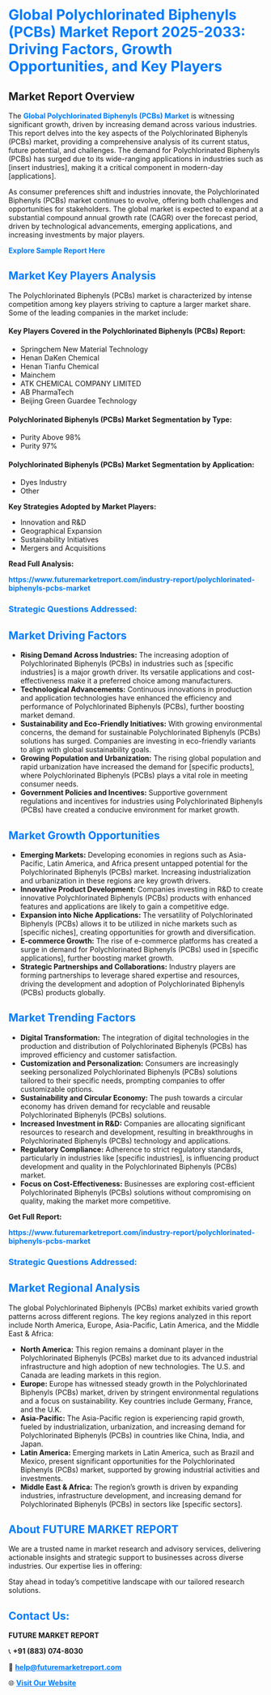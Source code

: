 <h1 style="color: #007BFF;">Global Polychlorinated Biphenyls (PCBs) Market Report 2025-2033: Driving Factors, Growth Opportunities, and Key Players</h1>

<section id="overview">
<h2>Market Report Overview</h2>
<p>The <a href="https://www.futuremarketreport.com/industry-report/polychlorinated-biphenyls-pcbs-market" style="color: #007BFF; text-decoration: none;"><strong>Global Polychlorinated Biphenyls (PCBs) Market</strong></a> is witnessing significant growth, driven by increasing demand across various industries. This report delves into the key aspects of the Polychlorinated Biphenyls (PCBs) market, providing a comprehensive analysis of its current status, future potential, and challenges. The demand for Polychlorinated Biphenyls (PCBs) has surged due to its wide-ranging applications in industries such as [insert industries], making it a critical component in modern-day [applications].</p>
<p>As consumer preferences shift and industries innovate, the Polychlorinated Biphenyls (PCBs) market continues to evolve, offering both challenges and opportunities for stakeholders. The global market is expected to expand at a substantial compound annual growth rate (CAGR) over the forecast period, driven by technological advancements, emerging applications, and increasing investments by major players.</p>
</section>

<section id="overview">
<p><a href="https://www.futuremarketreport.com/request-sample/reportId=35542" style="color: #007BFF; text-decoration: none;"><strong>Explore Sample Report Here</strong></a></p>
</section>

<section id="key-players">
<h2 style="color: #007BFF;">Market Key Players Analysis</h2>
<p>The Polychlorinated Biphenyls (PCBs) market is characterized by intense competition among key players striving to capture a larger market share. Some of the leading companies in the market include:</p>
<h4>Key Players Covered in the Polychlorinated Biphenyls (PCBs) Report:</h4>
<ul><li>Springchem New Material Technology</li><li>Henan DaKen Chemical</li><li>Henan Tianfu Chemical</li><li>Mainchem</li><li>ATK CHEMICAL COMPANY LIMITED</li><li>AB PharmaTech</li><li>Beijing Green Guardee Technology</li></ul>
<h4>Polychlorinated Biphenyls (PCBs) Market Segmentation by Type:</h4>
<ul><li>Purity Above 98%</li><li>Purity 97%</li></ul>

<h4>Polychlorinated Biphenyls (PCBs) Market Segmentation by Application:</h4>
<ul><li>Dyes Industry</li><li>Other</li></ul>
<p><strong>Key Strategies Adopted by Market Players:</strong></p>
<ul>
<li>Innovation and R&D</li>
<li>Geographical Expansion</li>
<li>Sustainability Initiatives</li>
<li>Mergers and Acquisitions</li>
</ul>
</section>

<section>
<p><strong>Read Full Analysis: </strong></p><a href="https://www.futuremarketreport.com/industry-report/polychlorinated-biphenyls-pcbs-market" style="color: #007BFF; text-decoration: none;"><strong>https://www.futuremarketreport.com/industry-report/polychlorinated-biphenyls-pcbs-market</strong></a>
<h3 style="color: #007BFF;">Strategic Questions Addressed:</h3>
</section>

<section id="driving-factors">
<h2 style="color: #007BFF;">Market Driving Factors</h2>
<ul>
<li><strong>Rising Demand Across Industries:</strong> The increasing adoption of Polychlorinated Biphenyls (PCBs) in industries such as [specific industries] is a major growth driver. Its versatile applications and cost-effectiveness make it a preferred choice among manufacturers.</li>
<li><strong>Technological Advancements:</strong> Continuous innovations in production and application technologies have enhanced the efficiency and performance of Polychlorinated Biphenyls (PCBs), further boosting market demand.</li>
<li><strong>Sustainability and Eco-Friendly Initiatives:</strong> With growing environmental concerns, the demand for sustainable Polychlorinated Biphenyls (PCBs) solutions has surged. Companies are investing in eco-friendly variants to align with global sustainability goals.</li>
<li><strong>Growing Population and Urbanization:</strong> The rising global population and rapid urbanization have increased the demand for [specific products], where Polychlorinated Biphenyls (PCBs) plays a vital role in meeting consumer needs.</li>
<li><strong>Government Policies and Incentives:</strong> Supportive government regulations and incentives for industries using Polychlorinated Biphenyls (PCBs) have created a conducive environment for market growth.</li>
</ul>
</section>

<section id="growth-opportunities">
<h2 style="color: #007BFF;">Market Growth Opportunities</h2>
<ul>
<li><strong>Emerging Markets:</strong> Developing economies in regions such as Asia-Pacific, Latin America, and Africa present untapped potential for the Polychlorinated Biphenyls (PCBs) market. Increasing industrialization and urbanization in these regions are key growth drivers.</li>
<li><strong>Innovative Product Development:</strong> Companies investing in R&D to create innovative Polychlorinated Biphenyls (PCBs) products with enhanced features and applications are likely to gain a competitive edge.</li>
<li><strong>Expansion into Niche Applications:</strong> The versatility of Polychlorinated Biphenyls (PCBs) allows it to be utilized in niche markets such as [specific niches], creating opportunities for growth and diversification.</li>
<li><strong>E-commerce Growth:</strong> The rise of e-commerce platforms has created a surge in demand for Polychlorinated Biphenyls (PCBs) used in [specific applications], further boosting market growth.</li>
<li><strong>Strategic Partnerships and Collaborations:</strong> Industry players are forming partnerships to leverage shared expertise and resources, driving the development and adoption of Polychlorinated Biphenyls (PCBs) products globally.</li>
</ul>
</section>

<section id="trending-factors">
<h2 style="color: #007BFF;">Market Trending Factors</h2>
<ul>
<li><strong>Digital Transformation:</strong> The integration of digital technologies in the production and distribution of Polychlorinated Biphenyls (PCBs) has improved efficiency and customer satisfaction.</li>
<li><strong>Customization and Personalization:</strong> Consumers are increasingly seeking personalized Polychlorinated Biphenyls (PCBs) solutions tailored to their specific needs, prompting companies to offer customizable options.</li>
<li><strong>Sustainability and Circular Economy:</strong> The push towards a circular economy has driven demand for recyclable and reusable Polychlorinated Biphenyls (PCBs) solutions.</li>
<li><strong>Increased Investment in R&D:</strong> Companies are allocating significant resources to research and development, resulting in breakthroughs in Polychlorinated Biphenyls (PCBs) technology and applications.</li>
<li><strong>Regulatory Compliance:</strong> Adherence to strict regulatory standards, particularly in industries like [specific industries], is influencing product development and quality in the Polychlorinated Biphenyls (PCBs) market.</li>
<li><strong>Focus on Cost-Effectiveness:</strong> Businesses are exploring cost-efficient Polychlorinated Biphenyls (PCBs) solutions without compromising on quality, making the market more competitive.</li>
</ul>
</section>

<section>
<p><strong>Get Full Report: </strong></p><a href="https://www.futuremarketreport.com/industry-report/polychlorinated-biphenyls-pcbs-market" style="color: #007BFF; text-decoration: none;"><strong>https://www.futuremarketreport.com/industry-report/polychlorinated-biphenyls-pcbs-market</strong></a>
<h3 style="color: #007BFF;">Strategic Questions Addressed:</h3>
</section>


<section id="regional-analysis">
<h2 style="color: #007BFF;">Market Regional Analysis</h2>
<p>The global Polychlorinated Biphenyls (PCBs) market exhibits varied growth patterns across different regions. The key regions analyzed in this report include North America, Europe, Asia-Pacific, Latin America, and the Middle East & Africa:</p>
<ul>
<li><strong>North America:</strong> This region remains a dominant player in the Polychlorinated Biphenyls (PCBs) market due to its advanced industrial infrastructure and high adoption of new technologies. The U.S. and Canada are leading markets in this region.</li>
<li><strong>Europe:</strong> Europe has witnessed steady growth in the Polychlorinated Biphenyls (PCBs) market, driven by stringent environmental regulations and a focus on sustainability. Key countries include Germany, France, and the U.K.</li>
<li><strong>Asia-Pacific:</strong> The Asia-Pacific region is experiencing rapid growth, fueled by industrialization, urbanization, and increasing demand for Polychlorinated Biphenyls (PCBs) in countries like China, India, and Japan.</li>
<li><strong>Latin America:</strong> Emerging markets in Latin America, such as Brazil and Mexico, present significant opportunities for the Polychlorinated Biphenyls (PCBs) market, supported by growing industrial activities and investments.</li>
<li><strong>Middle East & Africa:</strong> The region’s growth is driven by expanding industries, infrastructure development, and increasing demand for Polychlorinated Biphenyls (PCBs) in sectors like [specific sectors].</li>
</ul>
</section>

<footer>
<h2 style="color: #007BFF;">About FUTURE MARKET REPORT</h2>
<p>We are a trusted name in market research and advisory services, delivering actionable insights and strategic support to businesses across diverse industries. Our expertise lies in offering:</p>

<p>Stay ahead in today’s competitive landscape with our tailored research solutions.</p>

<h2 style="color: #007BFF;">Contact Us:</h2>
<p><strong>FUTURE MARKET REPORT</strong></p>
<p>📞 <strong>+91 (883) 074-8030</strong></p>
<p>📧 <strong><a href="mailto:help@futuremarketreport.com" style="color: #007BFF;">help@futuremarketreport.com</a></strong></p>
<p>🌐 <strong><a href="https://www.futuremarketreport.com/" style="color: #007BFF;">Visit Our Website</a></strong></p>
</footer>
